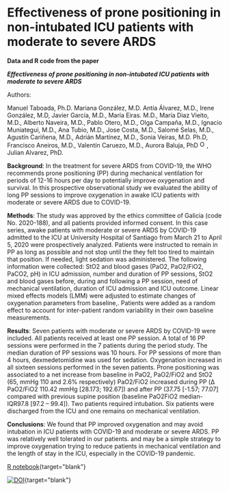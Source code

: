 # Effectiveness of prone positioning in non-intubated ICU patients with moderate to severe ARDS

**Data and R code from the paper**

***Effectiveness of prone positioning in non-intubated ICU patients with moderate to severe ARDS***

Authors:

Manuel Taboada, Ph.D. Mariana González, M.D. Antía Álvarez, M.D., Irene González, M.D, Javier García, M.D., María Eiras. M.D., María Diaz Vieito, M.D., Alberto Naveira, M.D., Pablo Otero, M.D., Olga Campaña, M.D., Ignacio Muniategui, M.D., Ana Tubio, M.D., Jose Costa, M.D., Salomé Selas, M.D., Agustín Cariñena, M.D., Adrián Martínez, M.D., Sonia Veiras, M.D. Ph.D, Francisco Aneiros, M.D., Valentín Caruezo, M.D., Aurora Baluja, PhD <a href="https://orcid.org/0000-0002-5204-0771" target="blank"><img src="https://members.orcid.org/sites/default/files/vector_iD_icon.svg" class="orcid" alt="ORCID" height="16"></a>, Julian Alvarez, PhD.

**Background**:
In the treatment for severe ARDS from COVID-19, the WHO recommends prone positioning (PP) during mechanical ventilation for periods of 12-16 hours per day to potentially improve oxygenation and survival. In this prospective observational study we evaluated the ability of long PP sessions to improve oxygenation in awake ICU patients with moderate or severe ARDS due to COVID-19.

**Methods**:
The study was approved by the ethics committee of Galicia (code No. 2020-188), and all patients provided informed consent. In this case series, awake patients with moderate or severe ARDS by COVID-19 admitted to the ICU at University Hospital of Santiago from March 21 to April 5, 2020 were prospectively analyzed. Patients were instructed to remain in PP as long as possible and not stop until the they felt too tired to maintain that position. If needed, light sedation was administered. The following information were collected: StO2 and blood gases (PaO2, PaO2/FiO2, PaCO2, pH) in ICU admission, number and duration of PP sessions, StO2 and blood gases before, during and following a PP session, need of mechanical ventilation, duration of ICU admission and ICU outcome. Linear mixed effects models (LMM) were adjusted to estimate changes of oxygenation parameters from baseline,. Patients were added as a random effect to account for inter-patient random variability in their own baseline measurements.

**Results**:
Seven patients with moderate or severe ARDS by COVID-19 were included. All patients received at least one PP session. A total of 16 PP sessions were performed in the 7 patients during the period study. The median duration of PP sessions was 10 hours. For PP sessions of more than 4 hours, dexmedetomidine was used for sedation. Oxygenation increased in all sixteen sessions performed in the seven patients. Prone positioning was associated to a net increase from baseline in PaO2, PaO2/FiO2 and StO2 (65, mmHg 110 and 2.6% respectively) PaO2/FiO2 increased during PP (Δ PaO2/FiO2 110.42 mmHg [28.173; 192.67]) and after PP (37.75 [-1.57; 77.07] compared with previous supine position (baseline PaO2FiO2 median-IQR97.8 [97.2 – 99.4]). Two patients required intubation. Six patients were discharged from the ICU and one remains on mechanical ventilation.

**Conclusions**:
We found that PP improved oxygenation and may avoid intubation in ICU patients with COVID-19 and moderate or severe ARDS. PP was relatively well tolerated in our patients. and may be a simple strategy to improve oxygenation trying to reduce patients in mechanical ventilation and the length of stay in the ICU, especially in the COVID-19 pandemic.

[R notebook](https://medicalc.github.io/prone_sars/){target="blank"}

[![DOI](https://zenodo.org/badge/DOI/10.5281/zenodo.3860013.svg)](https://doi.org/10.5281/zenodo.3860013){target="blank"}
